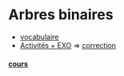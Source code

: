 # Arbres binaires
* [vocabulaire](Fiche_arbres.pdf)
* [Activités + EXO](https://notebook.basthon.fr/?from=https://raw.githubusercontent.com/thfruchart/tnsi/main/08/ACT-EXO_Arbres_binaires.ipynb) => [correction](https://notebook.basthon.fr/?from=https://raw.githubusercontent.com/thfruchart/tnsi/main/08/ACT-CORR.ipynb)
#### [cours](COURS-2022-12-15.ipynb)
